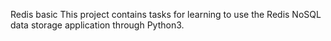 Redis basic
This project contains tasks for learning to use the Redis NoSQL data storage application through Python3.